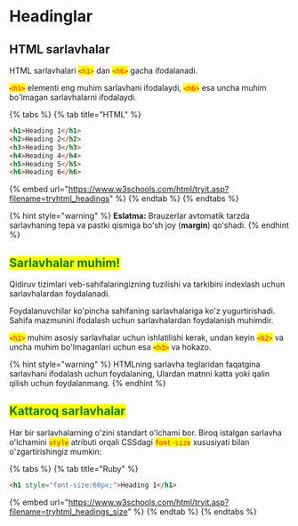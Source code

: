 # Headinglar

## HTML sarlavhalar

HTML sarlavhalari <mark style="color:red;">`<h1>`</mark> dan <mark style="color:red;">`<h6>`</mark> gacha ifodalanadi.

<mark style="color:red;">`<h1>`</mark> elementi eng muhim sarlavhani ifodalaydi, <mark style="color:red;">`<h6>`</mark> esa uncha muhim bo'lmagan sarlavhalarni ifodalaydi.

{% tabs %}
{% tab title="HTML" %}
```html
<h1>Heading 1</h1>
<h2>Heading 2</h2>
<h3>Heading 3</h3>
<h4>Heading 4</h4>
<h5>Heading 5</h5>
<h6>Heading 6</h6>
```

{% embed url="https://www.w3schools.com/html/tryit.asp?filename=tryhtml_headings" %}
{% endtab %}
{% endtabs %}

{% hint style="warning" %}
**Eslatma:** Brauzerlar avtomatik tarzda sarlavhaning tepa va pastki qismiga boʻsh joy (**margin**) qoʻshadi.
{% endhint %}

## <mark style="color:green;">Sarlavhalar muhim!</mark>

Qidiruv tizimlari veb-sahifalaringizning tuzilishi va tarkibini indexlash uchun sarlavhalardan foydalanadi.

Foydalanuvchilar ko'pincha sahifaning sarlavhalariga ko'z yugurtirishadi. Sahifa mazmunini ifodalash uchun sarlavhalardan foydalanish muhimdir.

<mark style="color:red;">`<h1>`</mark> muhim asosiy sarlavhalar uchun ishlatilishi kerak, undan keyin <mark style="color:red;">`<h2>`</mark> va uncha muhim bo'lmaganlari uchun esa <mark style="color:red;">`<h3>`</mark> va hokazo.

{% hint style="warning" %}
HTMLning sarlavha teglaridan faqatgina sarlavhani ifodalash uchun foydalaning, Ulardan matnni katta yoki qalin qilish uchun foydalanmang.
{% endhint %}

## <mark style="color:green;">Kattaroq sarlavhalar</mark>

Har bir sarlavhalarning o'zini standart o'lchami bor. Biroq istalgan sarlavha o'lchamini <mark style="color:red;">`style`</mark> atributi orqali CSSdagi <mark style="color:red;">`font-size`</mark> xususiyati bilan o'zgartirishingiz mumkin:

{% tabs %}
{% tab title="Ruby" %}
```html
<h1 style="font-size:60px;">Heading 1</h1>
```

{% embed url="https://www.w3schools.com/html/tryit.asp?filename=tryhtml_headings_size" %}
{% endtab %}
{% endtabs %}

